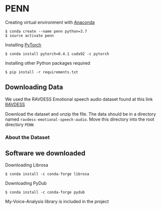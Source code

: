 # PENN

Creating virtual environment with [Anaconda](https://www.anaconda.com/distribution/)
```
$ conda create --name penn python=3.7
$ source activate penn
```

Installing [PyTorch](https://pytorch.org/)
```
$ conda install pytorch=0.4.1 cuda92 -c pytorch
```

Installing other Python packages required
```
$ pip install -r requirements.txt
```

## Downloading Data

We used the RAVDESS Emotional speech audio dataset found at this link
[RAVDESS](https://www.kaggle.com/uwrfkaggler/ravdess-emotional-speech-audio/data#)

Download the dataset and unzip the file. The data should be in a directory named `ravdess-emotional-speech-audio`. Move this directory into the root directory `PENN`

### About the Dataset



## Software we downloaded
Downloading Librosa
```
$ conda install -c conda-forge librosa
```

Downloading PyDub
```
$ conda install -c conda-forge pydub
```

My-Voice-Analysis library is included in the project